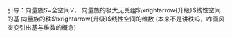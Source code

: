 引导：向量族$S=$全空间$V$，
向量族的极大无关组$\xrightarrow{升级}$线性空间的基
向量族的秩$\xrightarrow{升级}$线性空间的维数
(本来不是讲秩吗，咋画风突变引出基与维数的概念)
